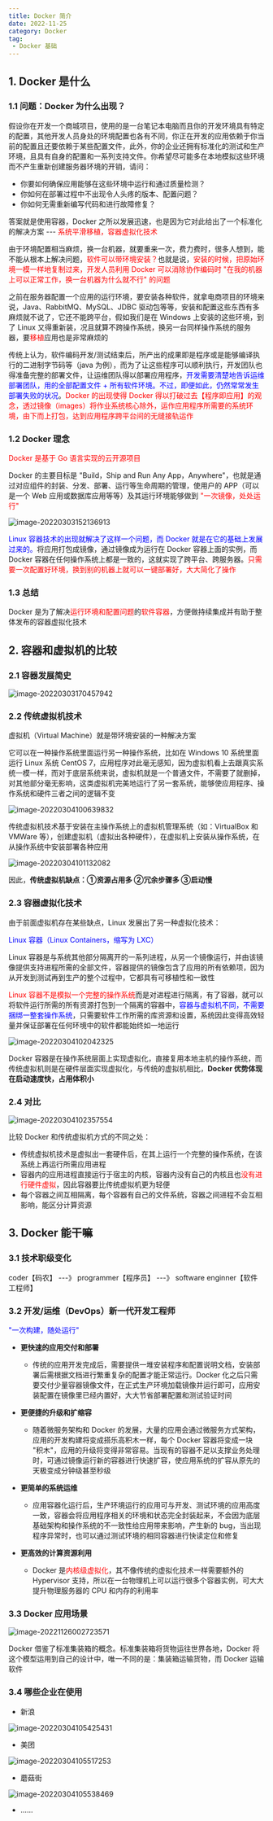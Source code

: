 ```yaml
---
title: Docker 简介
date: 2022-11-25
category: Docker
tag:
 - Docker 基础
---
```


## 1. Docker 是什么

### 1.1 问题：Docker 为什么出现？

假设你在开发一个商城项目，使用的是一台笔记本电脑而且你的开发环境具有特定的配置，其他开发人员身处的环境配置也各有不同，你正在开发的应用依赖于你当前的配置且还要依赖于某些配置文件，此外，你的企业还拥有标准化的测试和生产环境，且具有自身的配置和一系列支持文件。你希望尽可能多在本地模拟这些环境而不产生重新创建服务器环境的开销，请问：

- 你要如何确保应用能够在这些环境中运行和通过质量检测？
- 你如何在部署过程中不出现令人头疼的版本、配置问题？
- 你如何无需重新编写代码和进行故障修复？

答案就是使用容器，Docker 之所以发展迅速，也是因为它对此给出了一个标准化的解决方案 --- <font color="red">系统平滑移植，容器虚拟化技术</font>

由于环境配置相当麻烦，换一台机器，就要重来一次，费力费时，很多人想到，能不能从根本上解决问题，<font color="red">软件可以带环境安装？</font>也就是说，<font color="red">安装的时候，把原始环境一模一样地复制过来，开发人员利用 Docker 可以消除协作编码时 "在我的机器上可以正常工作，换一台机器为什么就不行" 的问题</font>

之前在服务器配置一个应用的运行环境，要安装各种软件，就拿电商项目的环境来说，Java、RabbitMQ、MySQL、JDBC 驱动包等等，安装和配置这些东西有多麻烦就不说了，它还不能跨平台，假如我们是在 Windows 上安装的这些环境，到了 Linux 又得重新装，况且就算不跨操作系统，换另一台同样操作系统的服务器，要<font color="red">移植</font>应用也是非常麻烦的

传统上认为，软件编码开发/测试结束后，所产出的成果即是程序或是能够编译执行的二进制字节码等（java 为例），而为了让这些程序可以顺利执行，开发团队也得准备完整的部署文件，让运维团队得以部署应用程序，<font color="blue">开发需要清楚地告诉运维部署团队，用的全部配置文件 + 所有软件环境。不过，即便如此，仍然常常发生部署失败的状况</font>。<font color="red">Docker 的出现使得 Docker 得以打破过去【程序即应用】的观念，透过镜像（images）将作业系统核心除外，运作应用程序所需要的系统环境，由下而上打包，达到应用程序跨平台间的无缝接轨运作</font>

### 1.2 Docker 理念

<font color="red">Docker 是基于 Go 语言实现的云开源项目</font>

Docker 的主要目标是 "Build，Ship and Run Any App，Anywhere"，也就是通过对应组件的封装、分发、部署、运行等生命周期的管理，使用户的 APP（可以是一个 Web 应用或数据库应用等等）及其运行环境能够做到 <font color="red">"一次镜像，处处运行"</font>

![image-20220303152136913](http://img.hl1015.top/blog/image-20220303152136913.png)

<font color="blue">Linux 容器技术的出现就解决了这样一个问题，而 Docker 就是在它的基础上发展过来的。</font>将应用打包成镜像，通过镜像成为运行在 Docker 容器上面的实例，而 Docker 容器在任何操作系统上都是一致的，这就实现了跨平台、跨服务器。<font color="red">只需要一次配置好环境，换到别的机器上就可以一键部署好，大大简化了操作</font>

### 1.3 总结

Docker 是为了解决<font color="red">运行环境和配置问题</font>的<font color="red">软件容器</font>，方便做持续集成并有助于整体发布的容器虚拟化技术

## 2. 容器和虚拟机的比较

### 2.1 容器发展简史

![image-20220303170457942](http://img.hl1015.top/blog/image-20220303170457942.png)

### 2.2 传统虚拟机技术

虚拟机（Virtual Machine）就是带环境安装的一种解决方案

它可以在一种操作系统里面运行另一种操作系统，比如在 Windows 10 系统里面运行 Linux 系统 CentOS 7，应用程序对此毫无感知，因为虚拟机看上去跟真实系统一模一样，而对于底层系统来说，虚拟机就是一个普通文件，不需要了就删掉，对其他部分毫无影响，这类虚拟机完美地运行了另一套系统，能够使应用程序、操作系统和硬件三者之间的逻辑不变

![image-20220304100639832](http://img.hl1015.top/blog/image-20220304100639832.png)

传统虚拟机技术基于安装在主操作系统上的虚拟机管理系统（如：VirtualBox 和 VMWare 等），创建虚拟机（虚拟出各种硬件），在虚拟机上安装从操作系统，在从操作系统中安装部署各种应用

![image-20220304101132082](http://img.hl1015.top/blog/image-20220304101132082.png)

因此，**传统虚拟机缺点：①资源占用多 ②冗余步骤多 ③启动慢**

### 2.3 容器虚拟化技术

由于前面虚拟机存在某些缺点，Linux 发展出了另一种虚拟化技术：

<font color="blue">Linux 容器（Linux Containers，缩写为 LXC）</font>

Linux 容器是与系统其他部分隔离开的一系列进程，从另一个镜像运行，并由该镜像提供支持进程所需的全部文件，容器提供的镜像包含了应用的所有依赖项，因为从开发到测试再到生产的整个过程中，它都具有可移植性和一致性

<font color="red">Linux 容器不是模拟一个完整的操作系统</font>而是对进程进行隔离，有了容器，就可以将软件运行所需的所有资源打包到一个隔离的容器中，<font color="blue">容器与虚拟机不同，不需要捆绑一整套操作系统</font>，只需要软件工作所需的库资源和设置，系统因此变得高效轻量并保证部署在任何环境中的软件都能始终如一地运行

![image-20220304102042325](http://img.hl1015.top/blog/image-20220304102042325.png)

Docker 容器是在操作系统层面上实现虚拟化，直接复用本地主机的操作系统，而传统虚拟机则是在硬件层面实现虚拟化，与传统的虚拟机相比，**Docker 优势体现在启动速度快，占用体积小**

### 2.4 对比

![image-20220304102357554](http://img.hl1015.top/blog/image-20220304102357554.png)

比较 Docker 和传统虚拟机方式的不同之处：

- 传统虚拟机技术是虚拟出一套硬件后，在其上运行一个完整的操作系统，在该系统上再运行所需应用进程
- 容器内的应用进程直接运行于宿主的内核，容器内没有自己的内核且也<font color="red">没有进行硬件虚拟</font>，因此容器要比传统虚拟机更为轻便
- 每个容器之间互相隔离，每个容器有自己的文件系统，容器之间进程不会互相影响，能区分计算资源

## 3. Docker 能干嘛

### 3.1 技术职级变化

coder【码农】 ---》 programmer【程序员】 ---》 software enginner【软件工程师】

### 3.2 开发/运维（DevOps）新一代开发工程师

<font color="blue">"一次构建，随处运行"</font>

- **更快速的应用交付和部署**
  - 传统的应用开发完成后，需要提供一堆安装程序和配置说明文档，安装部署后需根据文档进行繁重复杂的配置才能正常运行。Docker 化之后只需要交付少量容器镜像文件，在正式生产环境加载镜像并运行即可，应用安装配置在镜像里已经内置好，大大节省部署配置和测试验证时间

- **更便捷的升级和扩缩容**
  - 随着微服务架构和 Docker 的发展，大量的应用会通过微服务方式架构，应用的开发构建将变成搭乐高积木一样，每个 Docker 容器将变成一块 "积木"，应用的升级将变得非常容易。当现有的容器不足以支撑业务处理时，可通过镜像运行新的容器进行快速扩容，使应用系统的扩容从原先的天极变成分钟级甚至秒级

- **更简单的系统运维**
  - 应用容器化运行后，生产环境运行的应用可与开发、测试环境的应用高度一致，容器会将应用程序相关的环境和状态完全封装起来，不会因为底层基础架构和操作系统的不一致性给应用带来影响，产生新的 bug，当出现程序异常时，也可以通过测试环境的相同容器进行快读定位和修复

- **更高效的计算资源利用**
  - Docker 是<font color="red">内核级虚拟化</font>，其不像传统的虚拟化技术一样需要额外的 Hypervisor 支持，所以在一台物理机上可以运行很多个容器实例，可大大提升物理服务器的 CPU 和内存的利用率

### 3.3 Docker 应用场景

![image-20221126002723571](http://img.hl1015.top/work/image-20221126002723571.png)

Docker 借鉴了标准集装箱的概念。标准集装箱将货物运往世界各地，Docker 将这个模型运用到自己的设计中，唯一不同的是：集装箱运输货物，而 Docker 运输软件

### 3.4 哪些企业在使用

- 新浪

![image-20220304105425431](http://img.hl1015.top/blog/image-20220304105425431.png)

- 美团

![image-20220304105517253](http://img.hl1015.top/blog/image-20220304105517253.png)

- 蘑菇街

![image-20220304105538469](http://img.hl1015.top/blog/image-20220304105538469.png)

- ......





